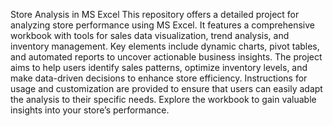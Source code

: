 Store Analysis in MS Excel
This repository offers a detailed project for analyzing store performance using MS Excel. It features a comprehensive workbook with tools for sales data visualization, trend analysis, and inventory management. Key elements include dynamic charts, pivot tables, and automated reports to uncover actionable business insights. The project aims to help users identify sales patterns, optimize inventory levels, and make data-driven decisions to enhance store efficiency. Instructions for usage and customization are provided to ensure that users can easily adapt the analysis to their specific needs. Explore the workbook to gain valuable insights into your store’s performance.




